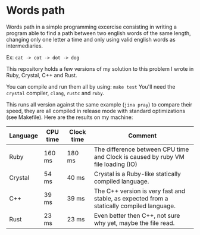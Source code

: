 # Words path

Words path in a simple programming excercise consisting in writing a program able to find a path between two english words of the same length, changing only one letter a time and only using valid english words as intermediaries.

Ex: `cat -> cot -> dot -> dog`

This repository holds a few versions of my solution to this problem I wrote in Ruby, Crystal, C++ and Rust.

You can compile and run them all by using: `make test`
You'll need the `crystal` compiler, `clang`, `rustc` and `ruby`.

This runs all version against the same example (`jina pray`) to compare their speed, they are all compiled in release mode with standard optimizations (see Makefile). Here are the results on my machine:

Language | CPU time | Clock time | Comment
---------|----------|------------|-------------------------------------------
Ruby     | 160 ms   | 180 ms     | The difference between CPU time and Clock is caused by ruby VM file loading (IO)
Crystal  | 54 ms    | 40 ms      | Crystal is a Ruby-like statically compiled language.
C++      | 39 ms    | 39 ms      | The C++ version is very fast and stable, as expected from a statically compiled language.
Rust     | 23 ms    | 23 ms      | Even better then C++, not sure why yet, maybe the file read.
